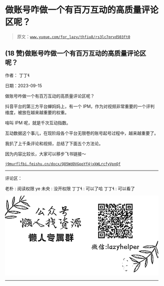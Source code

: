 # 做账号咋做一个有百万互动的高质量评论区呢？

> 原文：[`www.yuque.com/for_lazy/thfiu8/rs3lc7qrvd503ft0`](https://www.yuque.com/for_lazy/thfiu8/rs3lc7qrvd503ft0)

## (18 赞)做账号咋做一个有百万互动的高质量评论区呢？

作者： 丁丁

日期：2023-09-15

做账号咋做一个有百万互动的高质量评论区呢？

抖音平台的第三方平台蝉妈妈上，有一个 IPM，作为对视频非常重要的一个评判维度，被放在越来越重要的权重。

啥叫 IPM 呢，就是千次互动指数。

互动数据这个事儿，在现阶段各个平台无限卷的账号起号过程中，越来越重要了。

我扒了上千条评论和视频，总结了下面五个方法论。

因为内容比较长，大家可以移步飞书链接～

[`j9murflfbi.feishu.cn/docx/QO5WdOVGpoYf4jxkWLrcfyVpnQf`](https://j9murflfbi.feishu.cn/docx/QO5WdOVGpoYf4jxkWLrcfyVpnQf)

* * *

评论区：

老朴 : 阅读权限
ye 未央 : 没开权限
丁丁 : 可以了哈
丁丁 : 可以看了

![](img/1c37d505930596d12a88ab23e11aa07a.png)

* * *
